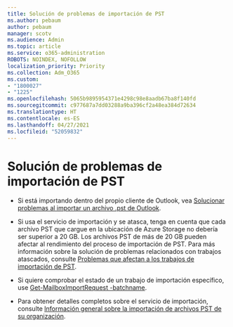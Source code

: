 ```yaml
---
title: Solución de problemas de importación de PST
ms.author: pebaum
author: pebaum
manager: scotv
ms.audience: Admin
ms.topic: article
ms.service: o365-administration
ROBOTS: NOINDEX, NOFOLLOW
localization_priority: Priority
ms.collection: Adm_O365
ms.custom:
- "1800027"
- "1225"
ms.openlocfilehash: 5065b9895954371e4298c98e8aadb67ba8f140fd
ms.sourcegitcommit: c977687a7dd03288a9ba396cf2a48ea384d72634
ms.translationtype: HT
ms.contentlocale: es-ES
ms.lasthandoff: 04/27/2021
ms.locfileid: "52059832"
---
```

# <a name="troubleshooting-pst-import-issues"></a>Solución de problemas de importación de PST

- Si está importando dentro del propio cliente de Outlook, vea [Solucionar problemas al importar un archivo .pst de Outlook](https://support.office.com/article/Fix-problems-importing-an-Outlook-pst-file-2d2e50dc-5c36-4ab2-ab50-f1be733b3d6e).

- Si usa el servicio de importación y se atasca, tenga en cuenta que cada archivo PST que cargue en la ubicación de Azure Storage no debería ser superior a 20 GB. Los archivos PST de más de 20 GB pueden afectar al rendimiento del proceso de importación de PST. Para más información sobre la solución de problemas relacionados con trabajos atascados, consulte [Problemas que afectan a los trabajos de importación de PST](https://docs.microsoft.com/office365/troubleshoot/pst-import-service/issues-with-pst-import-job).

- Si quiere comprobar el estado de un trabajo de importación específico, use [Get-MailboxImportRequest -batchname](https://docs.microsoft.com/powershell/module/exchange/mailboxes/get-mailboximportrequest).

- Para obtener detalles completos sobre el servicio de importación, consulte [Información general sobre la importación de archivos PST de su organización](https://docs.microsoft.com/microsoft-365/compliance/importing-pst-files-to-office-365?view=o365-worldwide).
